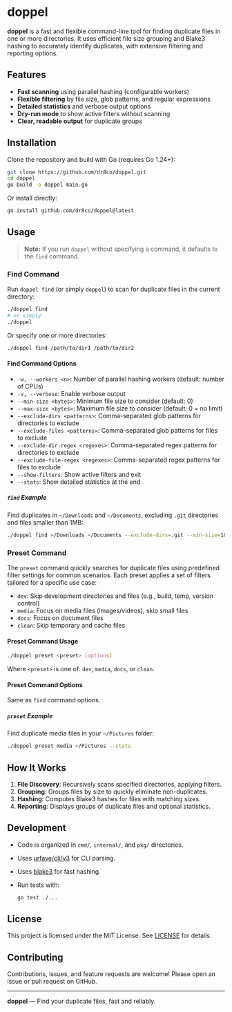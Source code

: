 # doppel

**doppel** is a fast and flexible command-line tool for finding duplicate files in one or more directories.
It uses efficient file size grouping and Blake3 hashing to accurately identify duplicates,
with extensive filtering and reporting options.

## Features

- **Fast scanning** using parallel hashing (configurable workers)
- **Flexible filtering** by file size, glob patterns, and regular expressions
- **Detailed statistics** and verbose output options
- **Dry-run mode** to show active filters without scanning
- **Clear, readable output** for duplicate groups

## Installation

Clone the repository and build with Go (requires Go 1.24+):

```sh
git clone https://github.com/dr8co/doppel.git
cd doppel
go build -o doppel main.go
```

Or install directly:

```sh
go install github.com/dr8co/doppel@latest
```

## Usage

> **Note:** If you run `doppel` without specifying a command, it defaults to the `find` command.

### Find Command

Run `doppel find` (or simply `doppel`) to scan for duplicate files in the current directory:

```sh
./doppel find
# or simply
./doppel
```

Or specify one or more directories:

```sh
./doppel find /path/to/dir1 /path/to/dir2
```

#### Find Command Options

- `-w, --workers <n>`: Number of parallel hashing workers (default: number of CPUs)
- `-v, --verbose`: Enable verbose output
- `--min-size <bytes>`: Minimum file size to consider (default: 0)
- `--max-size <bytes>`: Maximum file size to consider (default: 0 = no limit)
- `--exclude-dirs <patterns>`: Comma-separated glob patterns for directories to exclude
- `--exclude-files <patterns>`: Comma-separated glob patterns for files to exclude
- `--exclude-dir-regex <regexes>`: Comma-separated regex patterns for directories to exclude
- `--exclude-file-regex <regexes>`: Comma-separated regex patterns for files to exclude
- `--show-filters`: Show active filters and exit
- `--stats`: Show detailed statistics at the end

##### `find` Example

Find duplicates in `~/Downloads` and `~/Documents`, excluding `.git` directories and files smaller than 1MB:

```sh
./doppel find ~/Downloads ~/Documents --exclude-dirs=.git --min-size=1048576 --stats
```

### Preset Command

The `preset` command quickly searches for duplicate files using predefined filter settings for common scenarios.
Each preset applies a set of filters tailored for a specific use case:

- `dev`: Skip development directories and files (e.g., build, temp, version control)
- `media`: Focus on media files (images/videos), skip small files
- `docs`: Focus on document files
- `clean`: Skip temporary and cache files

#### Preset Command Usage

```sh
./doppel preset <preset> [options]
```

Where `<preset>` is one of: `dev`, `media`, `docs`, or `clean`.

#### Preset Command Options

Same as `find` command options.

##### `preset` Example

Find duplicate media files in your `~/Pictures` folder:

```sh
./doppel preset media ~/Pictures --stats
```

## How It Works

1. **File Discovery**: Recursively scans specified directories, applying filters.
2. **Grouping**: Groups files by size to quickly eliminate non-duplicates.
3. **Hashing**: Computes Blake3 hashes for files with matching sizes.
4. **Reporting**: Displays groups of duplicate files and optional statistics.

## Development

- Code is organized in `cmd/`, `internal/`, and `pkg/` directories.
- Uses [urfave/cli/v3](https://github.com/urfave/cli) for CLI parsing.
- Uses [blake3](https://github.com/lukechampine/blake3) for fast hashing.
- Run tests with:

  ```sh
  go test ./...
  ```

## License

This project is licensed under the MIT License. See [LICENSE](LICENSE) for details.

## Contributing

Contributions, issues, and feature requests are welcome! Please open an issue or pull request on GitHub.

---

**doppel** — Find your duplicate files, fast and reliably.
